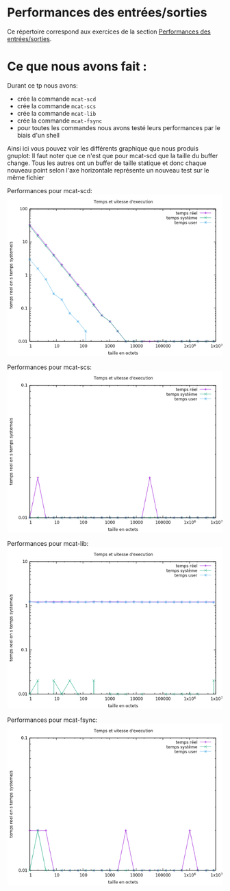 #   Performances des entrées/sorties

Ce répertoire correspond aux exercices de la section
[Performances des entrées/sorties](http://www.fil.univ-lille1.fr/~hym/e/pds/tp/tdfs-perfio.html).

# Ce que nous avons fait :

Durant ce tp nous avons:
- crée la commande `mcat-scd`
- crée la commande `mcat-scs`
- crée la commande `mcat-lib`
- crée la commande `mcat-fsync`
- pour toutes les commandes nous avons testé leurs performances par le biais d'un shell

Ainsi ici vous pouvez voir les différents graphique que nous produis gnuplot:
Il faut noter que ce n'est que pour mcat-scd que la taille du buffer change. Tous les autres ont un buffer de taille statique et donc chaque nouveau point selon l'axe horizontale représente un
nouveau test sur le même fichier

Performances pour mcat-scd:
![Performances pour mcat-scd](test/mcat-scd.png)


Performances pour mcat-scs:
![Performances pour mcat-scs](test/mcat-scs.png)


Performances pour mcat-lib:
![Performances pour mcat-lib](test/mcat-lib.png)


Performances pour mcat-fsync:
![Performances pour mcat-fsync](test/mcat-fsync.png)